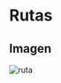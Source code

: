# Rutas
## Imagen
![ruta](https://user-images.githubusercontent.com/49293335/135553901-74d6ee1a-e933-4939-bf3f-071adb612632.jpg)
